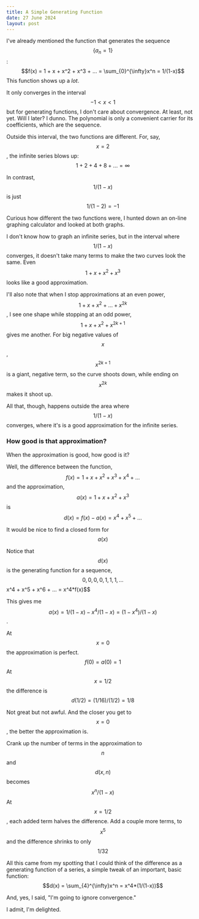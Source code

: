 ```yaml
---
title: A Simple Generating Function
date: 27 June 2024
layout: post
---
```


I've already mentioned the function that generates the sequence $$\lbrace a_n=1 \rbrace$$:
$$f(x) = 1 + x + x^2 + x^3 + ... = \sum_{0}^{\infty}x^n = 1/(1-x)$$
This function shows up a *lot*.

It only converges in the interval $$-1 \lt x \lt 1$$ 
but for generating functions, 
I don't care about convergence. At least, not yet. Will I later? I dunno. 
The polynomial is only a convenient carrier for its coefficients, which are the sequence.

Outside this interval, the two functions are different. For, say, $$x=2$$, the infinite series blows up:
$$1 + 2 + 4 + 8 + ... = \infty$$

In contrast, $$1/(1-x)$$ is just $$1/(1-2) = -1$$

Curious how different the two functions were, I hunted down an on-line graphing calculator
and looked at both graphs.

I don't know how to graph an infinite series, but in the interval where $$1/(1-x)$$ converges,
it doesn't take many terms to make the two curves look the same. Even $$1+x+x^2+x^3$$ looks like a good approximation.

I'll also note that when I stop approximations at an even power, $$1+x+x^2+...+x^{2k}$$, I see one shape
while stopping at an odd power, $$1+x+x^2+x^{2k+1}$$ gives me another. For big negative values of $$x$$,
$$x^{2k+1}$$ is a giant, negative term, so the curve shoots down, while ending on $$x^{2k}$$ makes it shoot up.

All that, though, happens outside the area where $$1/(1-x)$$ converges, where it's is a good approximation for the infinite series.

### How good is that approximation?

When the approximation is good, how good is it?

Well, the difference between the function, $$f(x) = 1+x+x^2+x^3+x^4+...$$ and the approximation, $$a(x) = 1+x+x^2+x^3$$ is $$d(x) = f(x) - a(x) = x^4+x^5+...$$

It would be nice to find a closed form for $$a(x)$$ 

Notice that $$d(x)$$ is the generating function for a sequence, $${0, 0, 0, 0, 1, 1, 1, ...}$$ 
x^4 + x^5 + x^6 + ... = x^4*f(x)$$

This gives me $$a(x) = 1/(1-x) - x^4/(1-x) = (1-x^4)/(1-x)$$ .

At $$x=0$$ the approximation is perfect.  $$f(0) = a(0) = 1$$
At $$x=1/2$$ the difference is $$d(1/2) = (1/16)/(1/2) = 1/8$$

Not great but not awful. And the closer you get to $$x=0$$, the better the approximation is.

Crank up the number of terms in the approximation to $$n$$ and $$d(x,n)$$ becomes $$x^n/(1-x)$$
At $$x=1/2$$, each added term halves the difference. Add a couple more terms, to $$x^5$$ and the difference shrinks to only $$1/32$$

All this came from my spotting that I could think of the difference as a generating function of a series, a simple tweak of an important, basic function: $$d(x) = \sum_{4}^{\infty}x^n = x^4*(1/(1-x))$$

And, yes, I said, "I'm going to ignore convergence."

I admit, I'm delighted.
